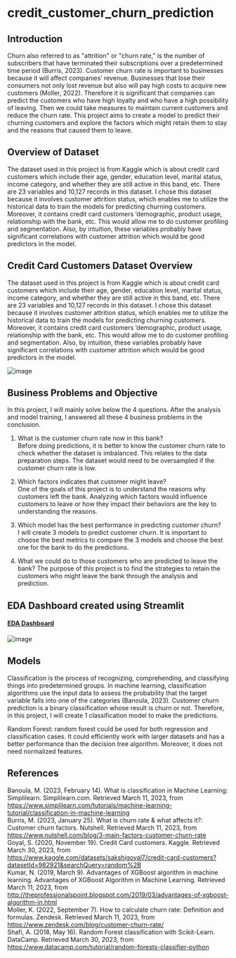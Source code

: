 # credit_customer_churn_prediction


## Introduction	  
Churn also referred to as "attrition" or "churn rate," is the number of subscribers that have terminated their subscriptions over a predetermined time period (Burris, 2023). Customer churn rate is important to businesses because it will affect companies’ revenue. Businesses that lose their consumers not only lost revenue but also will pay high costs to acquire new customers (Moller, 2022). Therefore it is significant that companies can predict the customers who have high loyalty and who have a high possibility of leaving. Then we could take measures to maintain current customers and reduce the churn rate. This project aims to create a model to predict their churning customers and explore the factors which might retain them to stay and the reasons that caused them to leave.   

## Overview of Dataset
The dataset used in this project is from Kaggle which is about credit card customers which include their age, gender, education level, marital status, income category, and whether they are still active in this band, etc. There are 23 variables and 10,127 records in this dataset. I chose this dataset because it involves customer attrition status, which enables me to utilize the historical data to train the models for predicting churning customers. Moreover, it contains credit card customers ’demographic, product usage, relationship with the bank, etc. This would allow me to do customer profiling and segmentation. Also, by intuition, these variables probably have significant correlations with customer attrition which would be good predictors in the model.

## Credit Card Customers Dataset Overview    
The dataset used in this project is from Kaggle which is about credit card customers which include their age, gender, education level, marital status, income category, and whether they are still active in this band, etc. There are 23 variables and 10,127 records in this dataset. I chose this dataset because it involves customer attrition status, which enables me to utilize the historical data to train the models for predicting churning customers. Moreover, it contains credit card customers ’demographic, product usage, relationship with the bank, etc. This would allow me to do customer profiling and segmentation. Also, by intuition, these variables probably have significant correlations with customer attrition which would be good predictors in the model.

![image](https://user-images.githubusercontent.com/93269907/229969952-bf72585b-1342-4ef3-b382-39706844f3db.png)


## Business Problems and Objective  
In this project, I will mainly solve below the 4 questions. After the analysis and model training, I answered all these 4 business problems in the conclusion.

1.	What is the customer churn rate now in this bank?  
Before doing predictions, it is better to know the customer churn rate to check whether the dataset is imbalanced. This relates to the data preparation steps. The dataset would need to be oversampled if the customer churn rate is low.  

2.	Which factors indicates that customer might leave?  
One of the goals of this project is to understand the reasons why customers left the bank. Analyzing which factors would influence customers to leave or how they impact their behaviors are the key to understanding the reasons. 

3.	Which model has the best performance in predicting customer churn?  
I will create 3 models to predict customer churn. It is important to choose the best metrics to compare the 3 models and choose the best one for the bank to do the predictions.

4.	What we could do to those customers who are predicted to leave the bank?
The purpose of this project is to find the strategies to retain the customers who might leave the bank through the analysis and prediction.   

## EDA Dashboard created using Streamlit  
#### [EDA Dashboard](https://scarlettqiu-credit-card-customer-churn-pre-eda-streamlit-x8me96.streamlit.app/)  
![image](https://user-images.githubusercontent.com/93269907/230678680-8e1d6486-2ecc-4d7e-b9e6-db72dd453969.png)

## Models
Classification is the process of recognizing, comprehending, and classifying things into predetermined groups. In machine learning, classification algorithms use the input data to assess the probability that the target variable falls into one of the categories (Banoula, 2023). Customer churn prediction is a binary classification whose result is churn or not. Therefore, in this project, I will create 1 classification model to make the predictions.    

Random Forest: random forest could be used for both regression and classification cases. It could efficiently work with larger datasets and has a better performance than the decision tree algorithm. Moreover, it does not need normalized features.   


## References
Banoula, M. (2023, February 14). What is classification in Machine Learning: Simplilearn. Simplilearn.com. Retrieved March 11, 2023, from https://www.simplilearn.com/tutorials/machine-learning-tutorial/classification-in-machine-learning   
Burris, M. (2023, January 25). What is churn rate & what affects it?: Customer churn factors. Nutshell. Retrieved March 11, 2023, from https://www.nutshell.com/blog/3-main-factors-customer-churn-rate   
Goyal, S. (2020, November 19). Credit Card customers. Kaggle. Retrieved March 30, 2023, from https://www.kaggle.com/datasets/sakshigoyal7/credit-card-customers?datasetId=982921&searchQuery=random%2B   
Kumar, N. (2019, March 9). Advantages of XGBoost algorithm in machine learning. Advantages of XGBoost Algorithm in Machine Learning. Retrieved March 11, 2023, from http://theprofessionalspoint.blogspot.com/2019/03/advantages-of-xgboost-algorithm-in.html   
Moller, K. (2022, September 7). How to calculate churn rate: Definition and formulas. Zendesk. Retrieved March 11, 2023, from https://www.zendesk.com/blog/customer-churn-rate/   
Shafi, A. (2018, May 16). Random Forest classification with Scikit-Learn. DataCamp. Retrieved March 30, 2023, from https://www.datacamp.com/tutorial/random-forests-classifier-python   
